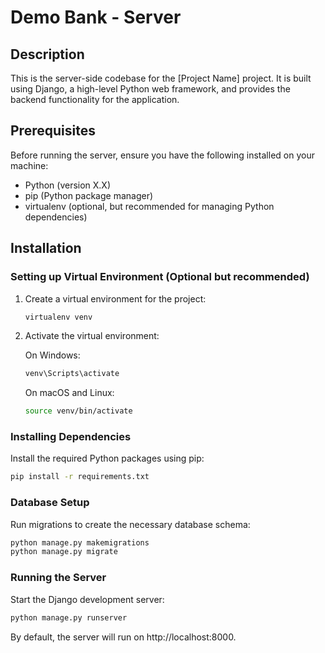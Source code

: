 # Demo Bank - Server

## Description

This is the server-side codebase for the [Project Name] project. It is built using Django, a high-level Python web framework, and provides the backend functionality for the application.

## Prerequisites

Before running the server, ensure you have the following installed on your machine:

- Python (version X.X)
- pip (Python package manager)
- virtualenv (optional, but recommended for managing Python dependencies)

## Installation

### Setting up Virtual Environment (Optional but recommended)

1. Create a virtual environment for the project:

    ```bash
    virtualenv venv
    ```

2. Activate the virtual environment:

    On Windows:
    ```bash
    venv\Scripts\activate
    ```

    On macOS and Linux:
    ```bash
    source venv/bin/activate
    ```

### Installing Dependencies

Install the required Python packages using pip:

```bash
pip install -r requirements.txt
```

### Database Setup
Run migrations to create the necessary database schema:

```bash
python manage.py makemigrations
python manage.py migrate
```

### Running the Server
Start the Django development server:

```bash
python manage.py runserver
```
By default, the server will run on http://localhost:8000.
